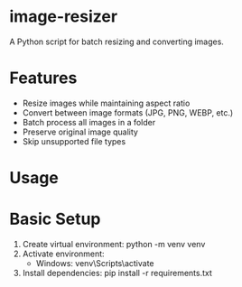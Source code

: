 # image-resizer
A Python script for batch resizing and converting images.
# Features
- Resize images while maintaining aspect ratio
- Convert between image formats (JPG, PNG, WEBP, etc.)
- Batch process all images in a folder
- Preserve original image quality
- Skip unsupported file types

# Usage

# Basic Setup
1. Create virtual environment: python -m venv venv
2. Activate environment:
   - Windows: venv\Scripts\activate
3. Install dependencies: pip install -r requirements.txt
